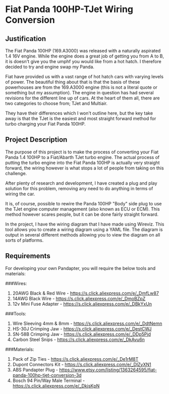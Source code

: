 # Fiat Panda 100HP-TJet Wiring Conversion
## Justification
The Fiat Panda 100HP (169.A3000) was released with a naturally aspirated 1.4 16V engine. While the engine does a great job of getting you from A to B, it is doesn't give you the umphf you would like from a hot hatch. I therefore decided to try and engine swap my Panda. 

Fiat have provided us with a vast range of hot hatch cars with varying levels of power. The beautiful thing about that is that the basis of these powerhouses are from the 169.A3000 engine (this is not a literal quote or something but my assumption). The engine in question has had several revisions for the different line up of cars. At the heart of them all, there are two categories to choose from; TJet and Multiair. 

They have their differences which I won't outline here, but the key take away is that the TJet is the easiest and most straight forward method for turbo charging your Fiat Panda 100HP. 


## Project Description
The purpose of this project is to make the process of converting your Fiat Panda 1.4 100HP to a Fiat/Abarth TJet turbo engine. The actual process of putting the turbo engine into the Fiat Panda 100HP is actually very straight forward, the wiring however is what stops a lot of people from taking on this challenge. 

After plenty of research and development, I have created a plug and play solution for this problem, removing any need to do anything in terms of wiring the car. 

It is, of course, possible to rewire the Panda 100HP "Body" side plug to use the TJet engine computer management (also known as ECU or ECM). This method however scares people, but it can be done fairly straight forward. 

In the project, I have the wiring diagram that I have made using Wireviz. This tool allows you to create a wiring diagram using a YAML file. The diagram is output in several different methods allowing you to view the diagram on all sorts of platforms. 

## Requirements
For developing your own Pandapter, you will require the below tools and materials:

###Wires:
1. 20AWG Black & Red Wire - https://s.click.aliexpress.com/e/_DmfLw87
2. 14AWG Black Wire - https://s.click.aliexpress.com/e/_DmoBZpZ
3. 12v Mini Fuse Adapter - https://s.click.aliexpress.com/e/_DBkYxUn

###Tools:
1. Wire Sleeving 4mm & 8mm - https://s.click.aliexpress.com/e/_DdtNemn 
2. HS-30J Crimping Jaw - https://s.click.aliexpress.com/e/_DestCWJ
3. SN-58B Crimping Jaw - https://s.click.aliexpress.com/e/_DDp5Pjd
4. Carbon Steel Snips - https://s.click.aliexpress.com/e/_DkAvu6n

###Materials:
1. Pack of Zip Ties - https://s.click.aliexpress.com/e/_De1rM8T
2. Dupont Connectors Kit - https://s.click.aliexpress.com/e/_DlZyXN1
3. ABS Pandapter Plug - https://www.etsy.com/listing/1363264595/fiat-panda-100hp-tjet-conversion-3d
4. Bosch 94 Pin/Way Male Terminal - https://s.click.aliexpress.com/e/_DkjsKpN


